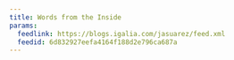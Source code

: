 ```yaml
---
title: Words from the Inside
params:
  feedlink: https://blogs.igalia.com/jasuarez/feed.xml
  feedid: 6d832927eefa4164f188d2e796ca687a
---
```

